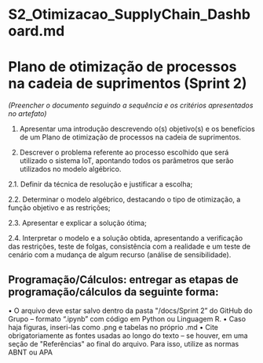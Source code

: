 # S2_Otimizacao_SupplyChain_Dashboard.md

# Plano de otimização de processos na cadeia de suprimentos (Sprint 2)
*(Preencher o documento seguindo a sequência e os critérios apresentados no artefato)* 

1.	Apresentar uma introdução descrevendo o(s) objetivo(s) e os benefícios de um Plano de otimização de processos na cadeia de suprimentos.

2.	Descrever o problema referente ao processo escolhido que será utilizado o sistema IoT, apontando todos os parâmetros que serão utilizados no modelo algébrico.

2.1.	Definir da técnica de resolução e justificar a escolha;

2.2.	Determinar o modelo algébrico, destacando o tipo de otimização, a função objetivo e as restrições;

2.3.	Apresentar e explicar a solução ótima;

2.4.	Interpretar o modelo e a solução obtida, apresentando a verificação das restrições, teste de folgas, consistência com a realidade e um teste de cenário com a mudança de algum recurso (análise de sensibilidade).

## Programação/Cálculos:  entregar as etapas de programação/cálculos da seguinte forma: 
•	O arquivo deve estar salvo dentro da pasta "/docs/Sprint 2” do GitHub do Grupo – formato “.ipynb” com código em Python ou Linguagem R.
•	Caso haja figuras, inseri-las como .png e tabelas no próprio .md
•	Cite obrigatoriamente as fontes usadas ao longo do texto – se houver, em uma seção de "Referências" ao final do arquivo. Para isso, utilize as normas ABNT ou APA
